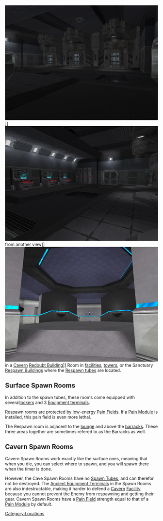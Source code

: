 ![](images/SpawnRoom.jpg "fig:SpawnRoom.jpg")\]\]
![](images/SpawnRoom2.jpg "fig:SpawnRoom2.jpg") from another view\]\]
![](images/CaveSpawnRoom.jpg "fig:CaveSpawnRoom.jpg") in a
[Cavern](Caverns.md) [Redoubt
Building](Redoubt_Building.md)\]\] Room in
[facilities](Facilities.md), [towers](Towers.md), or the
Sanctuary [Respawn Buildings](Respawn_Building.md) where the
[Respawn tubes](../items/Respawn_Tube.md) are located.

## Surface Spawn Rooms

In addition to the spawn tubes, these rooms come equipped with
several[lockers](../items/Lockers.md) and 3 [Equipment
terminals](../items/Equipment_Terminal.md).

Respawn rooms are protected by low-energy [Pain
Fields](../terminology/Pain_Field.md). If a [Pain
Module](../etc/Pain_Module.md) is installed, this pain field is even
more lethal.

The Respawn room is adjacent to the [lounge](../merits/Lounge.md) and
above the [barracks](Barracks.md). These three areas together
are sometimes refered to as the Barracks as well.

## Cavern Spawn Rooms

Cavern Spawn Rooms work exactly like the surface ones, meaning that when
you die, you can select where to spawn, and you will spawn there when
the timer is done.

However, the Cave Spawn Rooms have no [Spawn
Tubes](../items/Respawn_Tube.md), and can therefor not be destroyed. The
[Ancient Equipment Terminals](../items/Ancient_Equipment_Terminal.md) in
the Spawn Rooms are also indestructable, making it harder to defend a
[Cavern](Caverns.md) [Facility](Facilities.md) because you
cannot prevent the Enemy from respawning and getting their gear. Cavern
Spawn Rooms have a [Pain Field](../terminology/Pain_Field.md) strength equal to
that of a [Pain Module](../etc/Pain_Module.md) by default.

[Category:Locations](Category:Locations.md)
